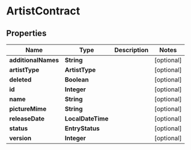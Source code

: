 

# ArtistContract


## Properties

| Name | Type | Description | Notes |
|------------ | ------------- | ------------- | -------------|
|**additionalNames** | **String** |  |  [optional] |
|**artistType** | **ArtistType** |  |  [optional] |
|**deleted** | **Boolean** |  |  [optional] |
|**id** | **Integer** |  |  [optional] |
|**name** | **String** |  |  [optional] |
|**pictureMime** | **String** |  |  [optional] |
|**releaseDate** | **LocalDateTime** |  |  [optional] |
|**status** | **EntryStatus** |  |  [optional] |
|**version** | **Integer** |  |  [optional] |



